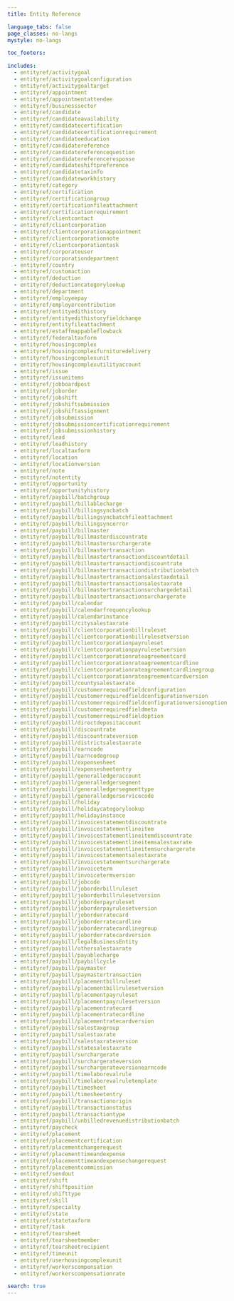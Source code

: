 ```yaml
---
title: Entity Reference

language_tabs: false
page_classes: no-langs
mystyle: no-langs

toc_footers:

includes:
  - entityref/activitygoal
  - entityref/activitygoalconfiguration
  - entityref/activitygoaltarget
  - entityref/appointment
  - entityref/appointmentattendee
  - entityref/businesssector
  - entityref/candidate
  - entityref/candidateavailability
  - entityref/candidatecertification
  - entityref/candidatecertificationrequirement
  - entityref/candidateeducation
  - entityref/candidatereference
  - entityref/candidatereferencequestion
  - entityref/candidatereferenceresponse
  - entityref/candidateshiftpreference
  - entityref/candidatetaxinfo  
  - entityref/candidateworkhistory
  - entityref/category
  - entityref/certification
  - entityref/certificationgroup
  - entityref/certificationfileattachment
  - entityref/certificationrequirement
  - entityref/clientcontact
  - entityref/clientcorporation
  - entityref/clientcorporationappointment
  - entityref/clientcorporationnote
  - entityref/clientcorporationtask
  - entityref/corporateuser
  - entityref/corporationdepartment
  - entityref/country
  - entityref/customaction
  - entityref/deduction
  - entityref/deductioncategorylookup
  - entityref/department
  - entityref/employeepay
  - entityref/employercontribution
  - entityref/entityedithistory
  - entityref/entityedithistoryfieldchange
  - entityref/entityfileattachment
  - entityref/estaffmappableflowback
  - entityref/federaltaxform  
  - entityref/housingcomplex
  - entityref/housingcomplexfurnituredelivery
  - entityref/housingcomplexunit
  - entityref/housingcomplexutilityaccount
  - entityref/issue
  - entityref/issueitems
  - entityref/jobboardpost
  - entityref/joborder
  - entityref/jobshift
  - entityref/jobshiftsubmission
  - entityref/jobshiftassignment
  - entityref/jobsubmission
  - entityref/jobsubmissioncertificationrequirement
  - entityref/jobsubmissionhistory
  - entityref/lead
  - entityref/leadhistory
  - entityref/localtaxform
  - entityref/location
  - entityref/locationversion
  - entityref/note
  - entityref/notentity
  - entityref/opportunity
  - entityref/opportunityhistory
  - entityref/paybill/batchgroup
  - entityref/paybill/billablecharge
  - entityref/paybill/billingsyncbatch
  - entityref/paybill/billingsyncbatchfileattachment
  - entityref/paybill/billingsyncerror
  - entityref/paybill/billmaster
  - entityref/paybill/billmasterdiscountrate
  - entityref/paybill/billmastersurchargerate
  - entityref/paybill/billmastertransaction
  - entityref/paybill/billmastertransactiondiscountdetail
  - entityref/paybill/billmastertransactiondiscountrate
  - entityref/paybill/billmastertransactiondistributionbatch
  - entityref/paybill/billmastertransactionsalestaxdetail
  - entityref/paybill/billmastertransactionsalestaxrate
  - entityref/paybill/billmastertransactionsurchargedetail
  - entityref/paybill/billmastertransactionsurchargerate
  - entityref/paybill/calendar
  - entityref/paybill/calendarfrequencylookup
  - entityref/paybill/calendarinstance
  - entityref/paybill/citysalestaxrate
  - entityref/paybill/clientcorporationbillruleset
  - entityref/paybill/clientcorporationbillrulesetversion
  - entityref/paybill/clientcorporationpayruleset
  - entityref/paybill/clientcorporationpayrulesetversion
  - entityref/paybill/clientcorporationrateagreementcard
  - entityref/paybill/clientcorporationrateagreementcardline
  - entityref/paybill/clientcorporationrateagreementcardlinegroup
  - entityref/paybill/clientcorporationrateagreementcardversion
  - entityref/paybill/countysalestaxrate
  - entityref/paybill/customerrequiredfieldconfiguration
  - entityref/paybill/customerrequiredfieldconfigurationversion
  - entityref/paybill/customerrequiredfieldconfigurationversionoption
  - entityref/paybill/customerrequiredfieldmeta
  - entityref/paybill/customerrequiredfieldoption
  - entityref/paybill/directdepositaccount
  - entityref/paybill/discountrate
  - entityref/paybill/discountrateversion
  - entityref/paybill/districtsalestaxrate
  - entityref/paybill/earncode
  - entityref/paybill/earncodegroup
  - entityref/paybill/expensesheet
  - entityref/paybill/expensesheetentry
  - entityref/paybill/generalledgeraccount
  - entityref/paybill/generalledgersegment
  - entityref/paybill/generalledgersegmenttype
  - entityref/paybill/generalledgerservicecode
  - entityref/paybill/holiday
  - entityref/paybill/holidaycategorylookup
  - entityref/paybill/holidayinstance
  - entityref/paybill/invoicestatementdiscountrate
  - entityref/paybill/invoicestatementlineitem
  - entityref/paybill/invoicestatementlineitemdiscountrate
  - entityref/paybill/invoicestatementlineitemsalestaxrate
  - entityref/paybill/invoicestatementlineitemsurchargerate
  - entityref/paybill/invoicestatementsalestaxrate
  - entityref/paybill/invoicestatementsurchargerate
  - entityref/paybill/invoiceterm
  - entityref/paybill/invoicetermversion
  - entityref/paybill/jobcode
  - entityref/paybill/joborderbillruleset
  - entityref/paybill/joborderbillrulesetversion
  - entityref/paybill/joborderpayruleset
  - entityref/paybill/joborderpayrulesetversion
  - entityref/paybill/joborderratecard
  - entityref/paybill/joborderratecardline
  - entityref/paybill/joborderratecardlinegroup
  - entityref/paybill/joborderratecardversion
  - entityref/paybill/legalBusinessEntity
  - entityref/paybill/othersalestaxrate
  - entityref/paybill/payablecharge
  - entityref/paybill/paybillcycle
  - entityref/paybill/paymaster
  - entityref/paybill/paymastertransaction
  - entityref/paybill/placementbillruleset
  - entityref/paybill/placementbillrulesetversion
  - entityref/paybill/placementpayruleset
  - entityref/paybill/placementpayrulesetversion
  - entityref/paybill/placementratecard
  - entityref/paybill/placementratecardline
  - entityref/paybill/placementratecardversion
  - entityref/paybill/salestaxgroup
  - entityref/paybill/salestaxrate
  - entityref/paybill/salestaxrateversion
  - entityref/paybill/statesalestaxrate
  - entityref/paybill/surchargerate
  - entityref/paybill/surchargerateversion
  - entityref/paybill/surchargerateversionearncode
  - entityref/paybill/timelaborevalrule
  - entityref/paybill/timelaborevalruletemplate
  - entityref/paybill/timesheet 
  - entityref/paybill/timesheetentry
  - entityref/paybill/transactionorigin
  - entityref/paybill/transactionstatus
  - entityref/paybill/transactiontype
  - entityref/paybill/unbilledrevenuedistributionbatch
  - entityref/paycheck
  - entityref/placement
  - entityref/placementcertification
  - entityref/placementchangerequest
  - entityref/placementtimeandexpense
  - entityref/placementtimeandexpensechangerequest
  - entityref/placementcommission
  - entityref/sendout
  - entityref/shift
  - entityref/shiftposition
  - entityref/shifttype
  - entityref/skill
  - entityref/specialty
  - entityref/state
  - entityref/statetaxform
  - entityref/task
  - entityref/tearsheet
  - entityref/tearsheetmember
  - entityref/tearsheetrecipient
  - entityref/timeunit
  - entityref/userhousingcomplexunit
  - entityref/workerscompensation
  - entityref/workerscompensationrate

search: true
---
```

